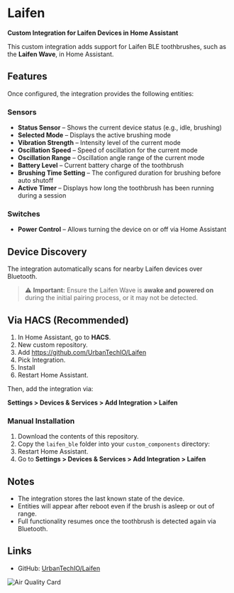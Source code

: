 # Laifen

**Custom Integration for Laifen Devices in Home Assistant**

This custom integration adds support for Laifen BLE toothbrushes, such as the **Laifen Wave**, in Home Assistant.

## Features

Once configured, the integration provides the following entities:

### Sensors

- **Status Sensor** – Shows the current device status (e.g., idle, brushing)
- **Selected Mode** – Displays the active brushing mode
- **Vibration Strength** – Intensity level of the current mode
- **Oscillation Speed** – Speed of oscillation for the current mode
- **Oscillation Range** – Oscillation angle range of the current mode
- **Battery Level** – Current battery charge of the toothbrush
- **Brushing Time Setting** – The configured duration for brushing before auto shutoff
- **Active Timer** – Displays how long the toothbrush has been running during a session

### Switches

- **Power Control** – Allows turning the device on or off via Home Assistant

## Device Discovery

The integration automatically scans for nearby Laifen devices over Bluetooth.  
> ⚠️ **Important:** Ensure the Laifen Wave is **awake and powered on** during the initial pairing process, or it may not be detected.

## Via HACS (Recommended)

1. In Home Assistant, go to **HACS**.
2. New custom repository.
3. Add https://github.com/UrbanTechIO/Laifen
4. Pick Integration.
5. Install
6. Restart Home Assistant.

Then, add the integration via:

**Settings > Devices & Services > Add Integration > Laifen**

### Manual Installation

1. Download the contents of this repository.
2. Copy the `laifen_ble` folder into your `custom_components` directory:
3. Restart Home Assistant.
4. Go to **Settings > Devices & Services > Add Integration > Laifen**

## Notes

- The integration stores the last known state of the device.
- Entities will appear after reboot even if the brush is asleep or out of range.
- Full functionality resumes once the toothbrush is detected again via Bluetooth.

## Links

- GitHub: [UrbanTechIO/Laifen](https://github.com/UrbanTechIO/Laifen)

![Air Quality Card](./img/laifen.png)
